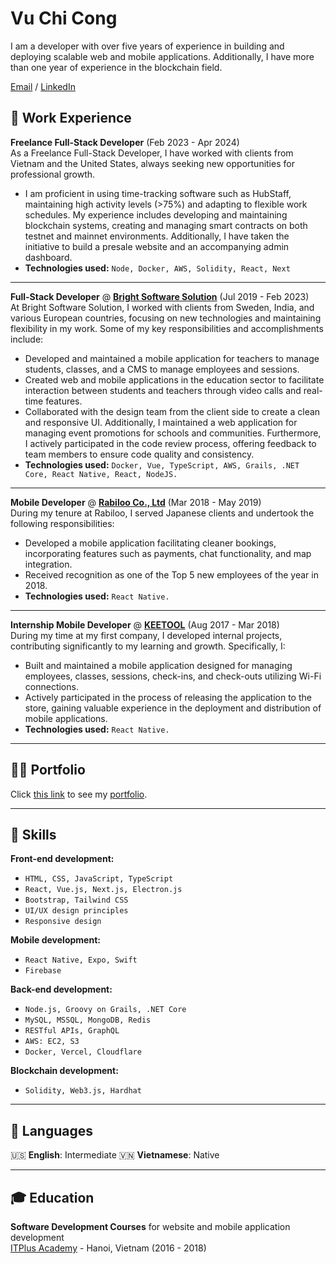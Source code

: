 # Vu Chi Cong

I am a developer with over five years of experience in building and deploying scalable web and mobile applications. Additionally, I have more than one year of experience in the blockchain field.

[Email](mailto:cngvu.work@gmail.com) / [LinkedIn](https://www.linkedin.com/in/jv98/)

## 💼 Work Experience

**Freelance Full-Stack Developer** (Feb 2023 - Apr 2024)<br>
As a Freelance Full-Stack Developer, I have worked with clients from Vietnam and the United States, always seeking new opportunities for professional growth.

- I am proficient in using time-tracking software such as HubStaff, maintaining high activity levels (>75%) and adapting to flexible work schedules. My experience includes developing and maintaining blockchain systems, creating and managing smart contracts on both testnet and mainnet environments. Additionally, I have taken the initiative to build a presale website and an accompanying admin dashboard.
- **Technologies used:** `Node, Docker, AWS, Solidity, React, Next`

---

**Full-Stack Developer** @ **[Bright Software Solution](https://www.brightsoftsolution.com/)** (Jul 2019 - Feb 2023)<br>
At Bright Software Solution, I worked with clients from Sweden, India, and various European countries, focusing on new technologies and maintaining flexibility in my work. Some of my key responsibilities and accomplishments include:

- Developed and maintained a mobile application for teachers to manage students, classes, and a CMS to manage employees and sessions.
- Created web and mobile applications in the education sector to facilitate interaction between students and teachers through video calls and real-time features.
- Collaborated with the design team from the client side to create a clean and responsive UI. Additionally, I maintained a web application for managing event promotions for schools and communities. Furthermore, I actively participated in the code review process, offering feedback to team members to ensure code quality and consistency.
- **Technologies used:** `Docker, Vue, TypeScript, AWS, Grails, .NET Core, React Native, React, NodeJS.`

---

**Mobile Developer** @ **[Rabiloo Co., Ltd](https://rabiloo.com/)** (Mar 2018 - May 2019)<br>
During my tenure at Rabiloo, I served Japanese clients and undertook the following responsibilities:

- Developed a mobile application facilitating cleaner bookings, incorporating features such as payments, chat functionality, and map integration.
- Received recognition as one of the Top 5 new employees of the year in 2018.
- **Technologies used:** `React Native.`

---

**Internship Mobile Developer** @ **[KEETOOL](https://www.facebook.com/keetool/)** (Aug 2017 - Mar 2018)<br>
During my time at my first company, I developed internal projects, contributing significantly to my learning and growth. Specifically, I:

- Built and maintained a mobile application designed for managing employees, classes, sessions, check-ins, and check-outs utilizing Wi-Fi connections.
- Actively participated in the process of releasing the application to the store, gaining valuable experience in the deployment and distribution of mobile applications.
- **Technologies used:** `React Native.`

---

## 🧑‍💻 Portfolio

Click [this link](https://congvc.com/) to see my [portfolio](https://congvc.com/).

---

## 🔨 Skills

**Front-end development:**

- `HTML, CSS, JavaScript, TypeScript`
- `React, Vue.js, Next.js, Electron.js`
- `Bootstrap, Tailwind CSS`
- `UI/UX design principles`
- `Responsive design`

**Mobile development:**

- `React Native, Expo, Swift`
- `Firebase`

**Back-end development:**

- `Node.js, Groovy on Grails, .NET Core`
- `MySQL, MSSQL, MongoDB, Redis`
- `RESTful APIs, GraphQL`
- `AWS: EC2, S3`
- `Docker, Vercel, Cloudflare`

**Blockchain development:**

- `Solidity, Web3.js, Hardhat`

---

## 💬 Languages

🇺🇸 **English**: Intermediate
🇻🇳 **Vietnamese**: Native <br>

---

## 🎓 Education

**Software Development Courses** for website and mobile application development<br>
[ITPlus Academy](http://itplus-academy.edu.vn/) - Hanoi, Vietnam (2016 - 2018) <br>
